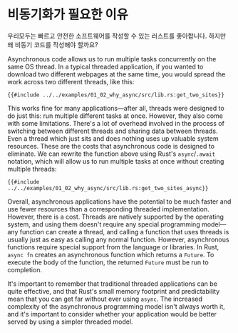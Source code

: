 # 비동기화가 필요한 이유

우리모두는 빠르고 안전한 소프트웨어를 작성할 수 있는 러스트를 좋아합니다. 하지만
왜 비동기 코드를 작성해야 할까요?

Asynchronous code allows us to run multiple tasks concurrently on the same OS
thread. In a typical threaded application, if you wanted to download two
different webpages at the same time, you would spread the work across two
different threads, like this:

```rust,ignore
{{#include ../../examples/01_02_why_async/src/lib.rs:get_two_sites}}
```

This works fine for many applications—after all, threads were designed
to do just this: run multiple different tasks at once. However, they also
come with some limitations. There's a lot of overhead involved in the
process of switching between different threads and sharing data between
threads. Even a thread which just sits and does nothing uses up valuable
system resources. These are the costs that asynchronous code is designed
to eliminate. We can rewrite the function above using Rust's
`async`/`.await` notation, which will allow us to run multiple tasks at
once without creating multiple threads:

```rust,ignore
{{#include ../../examples/01_02_why_async/src/lib.rs:get_two_sites_async}}
```

Overall, asynchronous applications have the potential to be much faster and
use fewer resources than a corresponding threaded implementation. However,
there is a cost. Threads are natively supported by the operating system,
and using them doesn't require any special programming model—any function
can create a thread, and calling a function that uses threads is usually
just as easy as calling any normal function. However, asynchronous functions
require special support from the language or libraries.
In Rust, `async fn` creates an asynchronous function which returns a `Future`.
To execute the body of the function, the returned `Future` must be run to
completion.

It's important to remember that traditional threaded applications can be quite
effective, and that Rust's small memory footprint and predictability mean that
you can get far without ever using `async`. The increased complexity of the
asynchronous programming model isn't always worth it, and it's important to
consider whether your application would be better served by using a simpler
threaded model.
